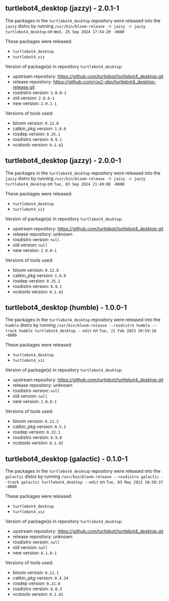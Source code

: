 ## turtlebot4_desktop (jazzy) - 2.0.1-1

The packages in the `turtlebot4_desktop` repository were released into the `jazzy` distro by running `/usr/bin/bloom-release -t jazzy -r jazzy turtlebot4_desktop` on `Wed, 25 Sep 2024 17:54:20 -0000`

These packages were released:
- `turtlebot4_desktop`
- `turtlebot4_viz`

Version of package(s) in repository `turtlebot4_desktop`:

- upstream repository: https://github.com/turtlebot/turtlebot4_desktop.git
- release repository: https://github.com/ros2-gbp/turtlebot4_desktop-release.git
- rosdistro version: `2.0.0-1`
- old version: `2.0.0-1`
- new version: `2.0.1-1`

Versions of tools used:

- bloom version: `0.12.0`
- catkin_pkg version: `1.0.0`
- rosdep version: `0.25.1`
- rosdistro version: `0.9.1`
- vcstools version: `0.1.42`


## turtlebot4_desktop (jazzy) - 2.0.0-1

The packages in the `turtlebot4_desktop` repository were released into the `jazzy` distro by running `/usr/bin/bloom-release -t jazzy -r jazzy turtlebot4_desktop` on `Tue, 03 Sep 2024 21:49:06 -0000`

These packages were released:
- `turtlebot4_desktop`
- `turtlebot4_viz`

Version of package(s) in repository `turtlebot4_desktop`:

- upstream repository: https://github.com/turtlebot/turtlebot4_desktop.git
- release repository: unknown
- rosdistro version: `null`
- old version: `null`
- new version: `2.0.0-1`

Versions of tools used:

- bloom version: `0.12.0`
- catkin_pkg version: `1.0.0`
- rosdep version: `0.25.1`
- rosdistro version: `0.9.1`
- vcstools version: `0.1.42`


## turtlebot4_desktop (humble) - 1.0.0-1

The packages in the `turtlebot4_desktop` repository were released into the `humble` distro by running `/usr/bin/bloom-release --rosdistro humble --track humble turtlebot4_desktop --edit` on `Tue, 21 Feb 2023 20:59:18 -0000`

These packages were released:
- `turtlebot4_desktop`
- `turtlebot4_viz`

Version of package(s) in repository `turtlebot4_desktop`:

- upstream repository: https://github.com/turtlebot/turtlebot4_desktop.git
- release repository: unknown
- rosdistro version: `null`
- old version: `null`
- new version: `1.0.0-1`

Versions of tools used:

- bloom version: `0.11.2`
- catkin_pkg version: `0.5.2`
- rosdep version: `0.22.1`
- rosdistro version: `0.9.0`
- vcstools version: `0.1.42`


## turtlebot4_desktop (galactic) - 0.1.0-1

The packages in the `turtlebot4_desktop` repository were released into the `galactic` distro by running `/usr/bin/bloom-release --rosdistro galactic --track galactic turtlebot4_desktop --edit` on `Tue, 03 May 2022 18:50:37 -0000`

These packages were released:
- `turtlebot4_desktop`
- `turtlebot4_viz`

Version of package(s) in repository `turtlebot4_desktop`:

- upstream repository: https://github.com/turtlebot/turtlebot4_desktop.git
- release repository: unknown
- rosdistro version: `null`
- old version: `null`
- new version: `0.1.0-1`

Versions of tools used:

- bloom version: `0.11.1`
- catkin_pkg version: `0.4.24`
- rosdep version: `0.21.0`
- rosdistro version: `0.8.3`
- vcstools version: `0.1.42`



